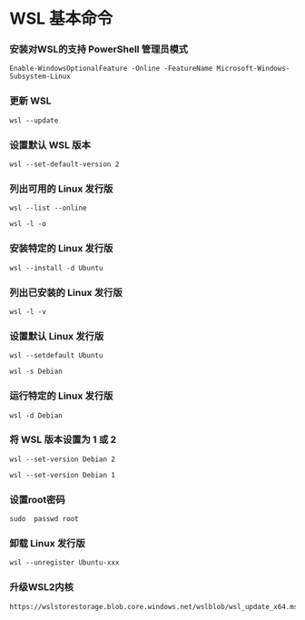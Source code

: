 # WSL 基本命令

### 安装对WSL的支持 PowerShell 管理员模式
```
Enable-WindowsOptionalFeature -Online -FeatureName Microsoft-Windows-Subsystem-Linux
```

### 更新 WSL
```
wsl --update
```

### 设置默认 WSL 版本
```
wsl --set-default-version 2
```

### 列出可用的 Linux 发行版
```
wsl --list --online
```

```
wsl -l -o
```

### 安装特定的 Linux 发行版
```
wsl --install -d Ubuntu
```

### 列出已安装的 Linux 发行版
```
wsl -l -v
```

### 设置默认 Linux 发行版
```
wsl --setdefault Ubuntu
```

```
wsl -s Debian
```

### 运行特定的 Linux 发行版
```
wsl -d Debian
```

### 将 WSL 版本设置为 1 或 2
```
wsl --set-version Debian 2
```

```
wsl --set-version Debian 1
```

### 设置root密码
```
sudo  passwd root
```

### 卸载 Linux 发行版
```
wsl --unregister Ubuntu-xxx
```

### 升级WSL2内核
```
https://wslstorestorage.blob.core.windows.net/wslblob/wsl_update_x64.msi
```